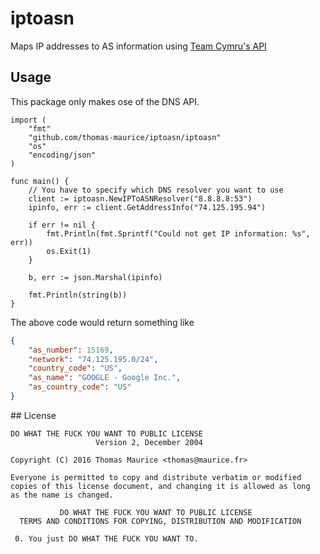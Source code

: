 # iptoasn

Maps IP addresses to AS information using
[Team Cymru's API](http://www.team-cymru.org/IP-ASN-mapping.html)

## Usage

This package only makes ose of the DNS API.

```golang
import (
	"fmt"
	"github.com/thomas-maurice/iptoasn/iptoasn"
    "os"
    "encoding/json"
)

func main() {
    // You have to specify which DNS resolver you want to use
	client := iptoasn.NewIPToASNResolver("8.8.8.8:53")
	ipinfo, err := client.GetAddressInfo("74.125.195.94")

    if err != nil {
		fmt.Println(fmt.Sprintf("Could not get IP information: %s", err))
		os.Exit(1)
	}

    b, err := json.Marshal(ipinfo)

    fmt.Println(string(b))
}
```

The above code would return something like
```json
{
    "as_number": 15169,
    "network": "74.125.195.0/24",
    "country_code": "US",
    "as_name": "GOOGLE - Google Inc.",
    "as_country_code": "US"
}
```

## License

    DO WHAT THE FUCK YOU WANT TO PUBLIC LICENSE
                       Version 2, December 2004

    Copyright (C) 2016 Thomas Maurice <thomas@maurice.fr>

    Everyone is permitted to copy and distribute verbatim or modified
    copies of this license document, and changing it is allowed as long
    as the name is changed.

               DO WHAT THE FUCK YOU WANT TO PUBLIC LICENSE
      TERMS AND CONDITIONS FOR COPYING, DISTRIBUTION AND MODIFICATION

     0. You just DO WHAT THE FUCK YOU WANT TO.
